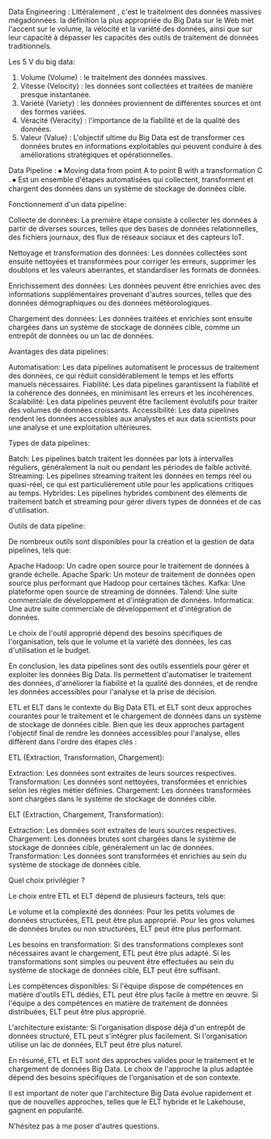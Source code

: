 Data Engineering :
Littéralement , c'est le traitelment des données massives mégadonnées.
la définition la plus appropriée du Big Data sur le Web met l'accent sur le volume, la vélocité et la variété des données, ainsi que sur leur capacité à dépasser les capacités des outils de traitement de données traditionnels.

Les 5 V du big data:
1.	Volume (Volume) : le traitelment des données massives.
2.	Vitesse (Velocity) : les données sont collectées et traitées de manière presque instantanée.
3.	Variété (Variety) : les données proviennent de différentes sources et ont des formes variées.
4.	Véracité (Veracity) : l'importance de la fiabilité et de la qualité des données.
5.	Valeur (Value) : L'objectif ultime du Big Data est de transformer ces données brutes en informations exploitables qui peuvent conduire à des améliorations stratégiques et opérationnelles.
   
Data Pipeline :
⦁	Moving data from point A to point B with a transformation C .
⦁	Est un ensemble d'étapes automatisées qui collectent, transforment et chargent des données dans un système de stockage de données cible.
 
Fonctionnement d'un data pipeline:

Collecte de données: La première étape consiste à collecter les données à partir de diverses sources, telles que des bases de données relationnelles, des fichiers journaux, des flux de réseaux sociaux et des capteurs IoT.

Nettoyage et transformation des données: Les données collectées sont ensuite nettoyées et transformées pour corriger les erreurs, supprimer les doublons et les valeurs aberrantes, et standardiser les formats de données.

Enrichissement des données: Les données peuvent être enrichies avec des informations supplémentaires provenant d'autres sources, telles que des données démographiques ou des données météorologiques.

Chargement des données: Les données traitées et enrichies sont ensuite chargées dans un système de stockage de données cible, comme un entrepôt de données ou un lac de données.

Avantages des data pipelines:

Automatisation: Les data pipelines automatisent le processus de traitement des données, ce qui réduit considérablement le temps et les efforts manuels nécessaires.
Fiabilité: Les data pipelines garantissent la fiabilité et la cohérence des données, en minimisant les erreurs et les incohérences.
Scalabilité: Les data pipelines peuvent être facilement évolutifs pour traiter des volumes de données croissants.
Accessibilité: Les data pipelines rendent les données accessibles aux analystes et aux data scientists pour une analyse et une exploitation ultérieures.

Types de data pipelines:

Batch: Les pipelines batch traitent les données par lots à intervalles réguliers, généralement la nuit ou pendant les périodes de faible activité.
Streaming: Les pipelines streaming traitent les données en temps réel ou quasi-réel, ce qui est particulièrement utile pour les applications critiques au temps.
Hybrides: Les pipelines hybrides combinent des éléments de traitement batch et streaming pour gérer divers types de données et de cas d'utilisation.

Outils de data pipeline:

De nombreux outils sont disponibles pour la création et la gestion de data pipelines, tels que:

Apache Hadoop: Un cadre open source pour le traitement de données à grande échelle.
Apache Spark: Un moteur de traitement de données open source plus performant que Hadoop pour certaines tâches.
Kafka: Une plateforme open source de streaming de données.
Talend: Une suite commerciale de développement et d'intégration de données.
Informatica: Une autre suite commerciale de développement et d'intégration de données.

Le choix de l'outil approprié dépend des besoins spécifiques de l'organisation, tels que le volume et la variété des données, les cas d'utilisation et le budget.

En conclusion, les data pipelines sont des outils essentiels pour gérer et exploiter les données Big Data. Ils permettent d'automatiser le traitement des données, d'améliorer la fiabilité et la qualité des données, et de rendre les données accessibles pour l'analyse et la prise de décision.

ETL et ELT dans le contexte du Big Data
ETL et ELT sont deux approches courantes pour le traitement et le chargement de données dans un système de stockage de données cible. Bien que les deux approches partagent l'objectif final de rendre les données accessibles pour l'analyse, elles diffèrent dans l'ordre des étapes clés :

ETL (Extraction, Transformation, Chargement):

Extraction: Les données sont extraites de leurs sources respectives.
Transformation: Les données sont nettoyées, transformées et enrichies selon les règles métier définies.
Chargement: Les données transformées sont chargées dans le système de stockage de données cible.

ELT (Extraction, Chargement, Transformation):

Extraction: Les données sont extraites de leurs sources respectives.
Chargement: Les données brutes sont chargées dans le système de stockage de données cible, généralement un lac de données.
Transformation: Les données sont transformées et enrichies au sein du système de stockage de données cible.



 Quel choix privilégier ?

Le choix entre ETL et ELT dépend de plusieurs facteurs, tels que:

Le volume et la complexité des données: Pour les petits volumes de données structurées, ETL peut être plus approprié. Pour les gros volumes de données brutes ou non structurées, ELT peut être plus performant.

Les besoins en transformation: Si des transformations complexes sont nécessaires avant le chargement, ETL peut être plus adapté. Si les transformations sont simples ou peuvent être effectuées au sein du système de stockage de données cible, ELT peut être suffisant.

Les compétences disponibles: Si l'équipe dispose de compétences en matière d'outils ETL dédiés, ETL peut être plus facile à mettre en œuvre. Si l'équipe a des compétences en matière de traitement de données distribuées, ELT peut être plus approprié.

L'architecture existante: Si l'organisation dispose déjà d'un entrepôt de données structuré, ETL peut s'intégrer plus facilement. Si l'organisation utilise un lac de données, ELT peut être plus naturel.

En résumé, ETL et ELT sont des approches valides pour le traitement et le chargement de données Big Data. Le choix de l'approche la plus adaptée dépend des besoins spécifiques de l'organisation et de son contexte.

Il est important de noter que l'architecture Big Data évolue rapidement et que de nouvelles approches, telles que le ELT hybride et le Lakehouse, gagnent en popularité.

N'hésitez pas à me poser d'autres questions.



